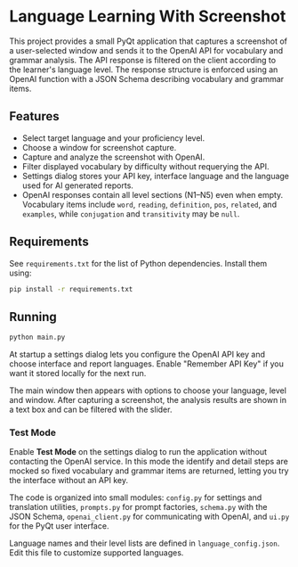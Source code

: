 # Language Learning With Screenshot

This project provides a small PyQt application that captures a screenshot of a user-selected window and sends it to the OpenAI API for vocabulary and grammar analysis. The API response is filtered on the client according to the learner's language level.  The response structure is enforced using an OpenAI function with a JSON Schema describing vocabulary and grammar items.

## Features
- Select target language and your proficiency level.
- Choose a window for screenshot capture.
- Capture and analyze the screenshot with OpenAI.
- Filter displayed vocabulary by difficulty without requerying the API.
- Settings dialog stores your API key, interface language and the language used for AI generated reports.
- OpenAI responses contain all level sections (N1–N5) even when empty. Vocabulary items include `word`, `reading`, `definition`, `pos`, `related`, and `examples`, while `conjugation` and `transitivity` may be `null`.

## Requirements
See `requirements.txt` for the list of Python dependencies. Install them using:

```bash
pip install -r requirements.txt
```

## Running

```bash
python main.py
```

At startup a settings dialog lets you configure the OpenAI API key and choose interface and report languages. Enable "Remember API Key" if you want it stored locally for the next run.

The main window then appears with options to choose your language, level and window. After capturing a screenshot, the analysis results are shown in a text box and can be filtered with the slider.

### Test Mode

Enable **Test Mode** on the settings dialog to run the application without contacting the OpenAI service. In this mode the identify and detail steps are mocked so fixed vocabulary and grammar items are returned, letting you try the interface without an API key.

The code is organized into small modules: `config.py` for settings and translation utilities, `prompts.py` for prompt factories, `schema.py` with the JSON Schema, `openai_client.py` for communicating with OpenAI, and `ui.py` for the PyQt user interface.

Language names and their level lists are defined in `language_config.json`. Edit this file to customize supported languages.
